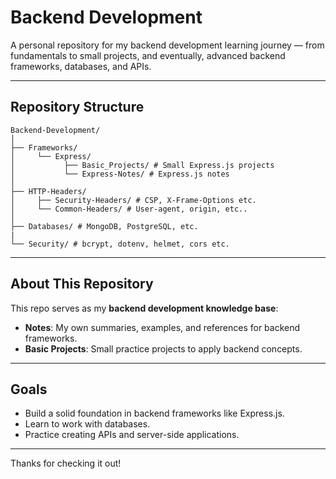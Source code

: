 # Backend Development️

A personal repository for my backend development learning journey — from fundamentals to small projects, and eventually, advanced backend frameworks, databases, and APIs.

---

## Repository Structure

```
Backend-Development/
│
├── Frameworks/
│     └── Express/
│           ├── Basic_Projects/ # Small Express.js projects
│           └── Express-Notes/ # Express.js notes
│ 
├── HTTP-Headers/
│     ├── Security-Headers/ # CSP, X-Frame-Options etc.
│     └── Common-Headers/ # User-agent, origin, etc..
│
├── Databases/ # MongoDB, PostgreSQL, etc.
|
└── Security/ # bcrypt, dotenv, helmet, cors etc.
```

---

## About This Repository

This repo serves as my **backend development knowledge base**:
- **Notes**: My own summaries, examples, and references for backend frameworks.
- **Basic Projects**: Small practice projects to apply backend concepts.

---

## Goals

- Build a solid foundation in backend frameworks like Express.js.
- Learn to work with databases.
- Practice creating APIs and server-side applications.

---

Thanks for checking it out!
